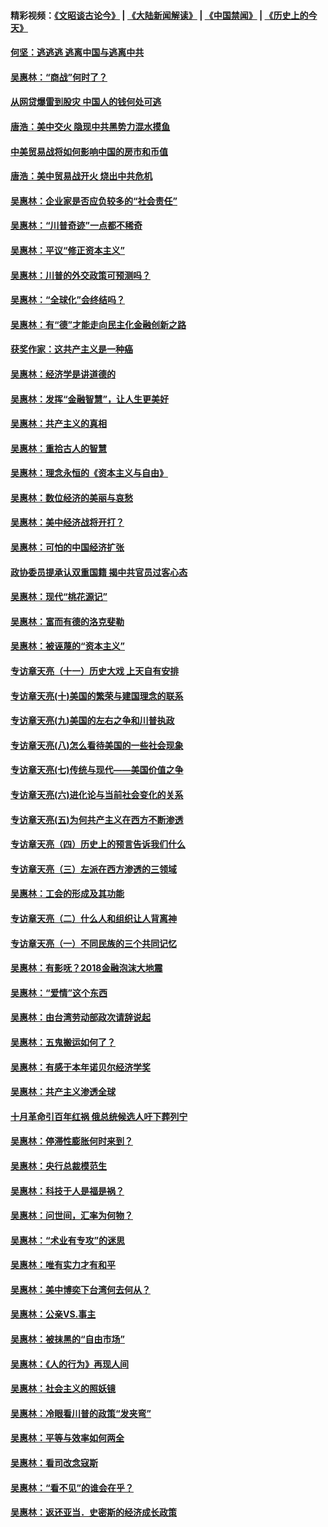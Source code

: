 #### 精彩视频：[《文昭谈古论今》](https://github.com/gfw-breaker/wenzhao/blob/master/README.md?t=12040031) | [《大陆新闻解读》](https://github.com/gfw-breaker/ntdtv-comedy/blob/master/README.md?t=12040031) | [《中国禁闻》](https://github.com/gfw-breaker/ntdtv-news/blob/master/README.md?t=12040031) | [《历史上的今天》](https://github.com/gfw-breaker/today-in-history/blob/master/README.md?t=12040031) 

#### [何坚：逃逃逃 逃离中国与逃离中共](../pages/nsc423/n10592891.md?t=12040031) 

#### [吴惠林：“商战”何时了？](../pages/nsc423/n10573558.md?t=12040031) 

#### [从网贷爆雷到股灾 中国人的钱何处可逃](../pages/nsc423/n10572800.md?t=12040031) 

#### [唐浩：美中交火 隐现中共黑势力混水摸鱼](../pages/nsc423/n10544040.md?t=12040031) 

#### [中美贸易战将如何影响中国的房市和币值](../pages/nsc423/n10543697.md?t=12040031) 

#### [唐浩：美中贸易战开火 烧出中共危机](../pages/nsc423/n10540126.md?t=12040031) 

#### [吴惠林：企业家是否应负较多的“社会责任”](../pages/nsc423/n10535022.md?t=12040031) 

#### [吴惠林：“川普奇迹”一点都不稀奇](../pages/nsc423/n10512808.md?t=12040031) 

#### [吴惠林：平议“修正资本主义”](../pages/nsc423/n10495724.md?t=12040031) 

#### [吴惠林：川普的外交政策可预测吗？](../pages/nsc423/n10462387.md?t=12040031) 

#### [吴惠林：“全球化”会终结吗？](../pages/nsc423/n10452838.md?t=12040031) 

#### [吴惠林：有“德”才能走向民主化金融创新之路](../pages/nsc423/n10432292.md?t=12040031) 

#### [获奖作家：这共产主义是一种癌](../pages/nsc423/n10431541.md?t=12040031) 

#### [吴惠林：经济学是讲道德的](../pages/nsc423/n10398014.md?t=12040031) 

#### [吴惠林：发挥“金融智慧”，让人生更美好](../pages/nsc423/n10375019.md?t=12040031) 

#### [吴惠林：共产主义的真相](../pages/nsc423/n10351394.md?t=12040031) 

#### [吴惠林：重拾古人的智慧](../pages/nsc423/n10337691.md?t=12040031) 

#### [吴惠林：理念永恒的《资本主义与自由》](../pages/nsc423/n10316274.md?t=12040031) 

#### [吴惠林：数位经济的美丽与哀愁](../pages/nsc423/n10292946.md?t=12040031) 

#### [吴惠林：美中经济战将开打？](../pages/nsc423/n10258825.md?t=12040031) 

#### [吴惠林：可怕的中国经济扩张](../pages/nsc423/n10219147.md?t=12040031) 

#### [政协委员提承认双重国籍 揭中共官员过客心态](../pages/nsc423/n10208809.md?t=12040031) 

#### [吴惠林：现代“桃花源记”](../pages/nsc423/n10185234.md?t=12040031) 

#### [吴惠林：富而有德的洛克斐勒](../pages/nsc423/n10142264.md?t=12040031) 

#### [吴惠林：被诬蔑的“资本主义”](../pages/nsc423/n10124816.md?t=12040031) 

#### [专访章天亮（十一）历史大戏 上天自有安排](../pages/nsc423/n10094905.md?t=12040031) 

#### [专访章天亮(十)美国的繁荣与建国理念的联系](../pages/nsc423/n10094899.md?t=12040031) 

#### [专访章天亮(九)美国的左右之争和川普执政](../pages/nsc423/n10094889.md?t=12040031) 

#### [专访章天亮(八)怎么看待美国的一些社会现象](../pages/nsc423/n10094857.md?t=12040031) 

#### [专访章天亮(七)传统与现代——美国价值之争](../pages/nsc423/n10093140.md?t=12040031) 

#### [专访章天亮(六)进化论与当前社会变化的关系](../pages/nsc423/n10092036.md?t=12040031) 

#### [专访章天亮(五)为何共产主义在西方不断渗透](../pages/nsc423/n10083620.md?t=12040031) 

#### [专访章天亮（四）历史上的预言告诉我们什么](../pages/nsc423/n10083606.md?t=12040031) 

#### [专访章天亮（三）左派在西方渗透的三领域](../pages/nsc423/n10081115.md?t=12040031) 

#### [吴惠林：工会的形成及其功能](../pages/nsc423/n10080633.md?t=12040031) 

#### [专访章天亮（二）什么人和组织让人背离神](../pages/nsc423/n10076637.md?t=12040031) 

#### [专访章天亮（一）不同民族的三个共同记忆](../pages/nsc423/n10074188.md?t=12040031) 

#### [吴惠林：有影呒？2018金融泡沫大地震](../pages/nsc423/n10040534.md?t=12040031) 

#### [吴惠林：“爱情”这个东西](../pages/nsc423/n10019423.md?t=12040031) 

#### [吴惠林：由台湾劳动部政次请辞说起](../pages/nsc423/n9979679.md?t=12040031) 

#### [吴惠林：五鬼搬运如何了？](../pages/nsc423/n9925338.md?t=12040031) 

#### [吴惠林：有感于本年诺贝尔经济学奖](../pages/nsc423/n9871883.md?t=12040031) 

#### [吴惠林：共产主义渗透全球](../pages/nsc423/n9812748.md?t=12040031) 

#### [十月革命引百年红祸 俄总统候选人吁下葬列宁](../pages/nsc423/n9810182.md?t=12040031) 

#### [吴惠林：停滞性膨胀何时来到？](../pages/nsc423/n9764136.md?t=12040031) 

#### [吴惠林：央行总裁模范生](../pages/nsc423/n9728134.md?t=12040031) 

#### [吴惠林：科技于人是福是祸？](../pages/nsc423/n9672982.md?t=12040031) 

#### [吴惠林：问世间，汇率为何物？](../pages/nsc423/n9621788.md?t=12040031) 

#### [吴惠林：“术业有专攻”的迷思](../pages/nsc423/n9580363.md?t=12040031) 

#### [吴惠林：唯有实力才有和平](../pages/nsc423/n9529599.md?t=12040031) 

#### [吴惠林：美中博奕下台湾何去何从？](../pages/nsc423/n9483598.md?t=12040031) 

#### [吴惠林：公亲VS.事主](../pages/nsc423/n9425637.md?t=12040031) 

#### [吴惠林：被抹黑的“自由市场”](../pages/nsc423/n9351545.md?t=12040031) 

#### [吴惠林：《人的行为》再现人间](../pages/nsc423/n9296339.md?t=12040031) 

#### [吴惠林：社会主义的照妖镜](../pages/nsc423/n9243460.md?t=12040031) 

#### [吴惠林：冷眼看川普的政策“发夹弯”](../pages/nsc423/n9120684.md?t=12040031) 

#### [吴惠林：平等与效率如何两全](../pages/nsc423/n9075430.md?t=12040031) 

#### [吴惠林：看司改念寇斯](../pages/nsc423/n9024915.md?t=12040031) 

#### [吴惠林：“看不见”的谁会在乎？](../pages/nsc423/n8977488.md?t=12040031) 

#### [吴惠林：返还亚当．史密斯的经济成长政策](../pages/nsc423/n8931896.md?t=12040031) 

